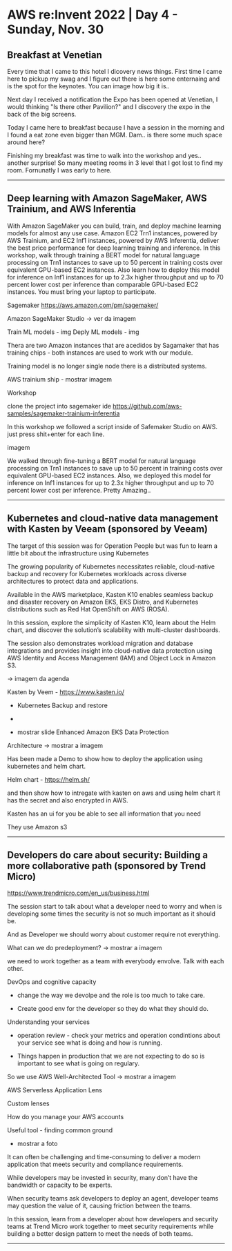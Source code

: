 # AWS re:Invent 2022 | Day 4 - Sunday, Nov. 30


## Breakfast at Venetian

Every time that I came to this hotel I dicovery news things. 
First time I came here to pickup my swag and I figure out there is here some enternaing and is the spot for the keynotes. You can image how big it is.. 

Next day I received a notification the Expo has been opened at Venetian, I would thinking "Is there other Pavilion?" and I discovery the expo in the back of the big screens.

Today I came here to breakfast because I have a session in the morning and I found a eat zone even bigger than MGM.
Dam.. is there some much space around here?


Finishing my breakfast was time to walk into the workshop and yes.. another surprise! So many meeting rooms in 3 level that I got lost to find my room. Fornunatly I was early to here.

----

## Deep learning with Amazon SageMaker, AWS Trainium, and AWS Inferentia

With Amazon SageMaker you can build, train, and deploy machine learning models for almost any use case. Amazon EC2 Trn1 instances, powered by AWS Trainium, and EC2 Inf1 instances, powered by AWS Inferentia, deliver the best price performance for deep learning training and inference. In this workshop, walk through training a BERT model for natural language processing on Trn1 instances to save up to 50 percent in training costs over equivalent GPU-based EC2 instances. Also learn how to deploy this model for inference on Inf1 instances for up to 2.3x higher throughput and up to 70 percent lower cost per inference than comparable GPU-based EC2 instances. You must bring your laptop to participate.

Sagemaker https://aws.amazon.com/pm/sagemaker/


Amazon SageMaker Studio -> ver da imagem


Train ML models - img
Deply ML models - img



Thera are two Amazon instances that are acedidos by Sagamaker
that has training chips - both instances are used to work with our module.

Training model is no longer single node there is a distributed systems.


AWS trainium ship - mostrar imagem


Workshop

clone the project into sagemaker ide
https://github.com/aws-samples/sagemaker-trainium-inferentia


In this workshop we followed a script inside of Safemaker Studio on AWS. just press shit+enter for each line.

imagem

We walked through fine-tuning a BERT model for natural language processing on Trn1 instances to save up to 50 percent in training costs over equivalent GPU-based EC2 instances. Also, we deployed this model for inference on Inf1 instances for up to 2.3x higher throughput and up to 70 percent lower cost per inference. Pretty Amazing.. 



----

## Kubernetes and cloud-native data management with Kasten by Veeam (sponsored by Veeam)

The target of this session was for Operation People but was fun to learn a little bit about the infrastructure using Kubernetes

The growing popularity of Kubernetes necessitates reliable, cloud-native backup and recovery for Kubernetes workloads across diverse architectures to protect data and applications. 

Available in the AWS marketplace, Kasten K10 enables seamless backup and disaster recovery on Amazon EKS, EKS Distro, and Kubernetes distributions such as Red Hat OpenShift on AWS (ROSA).

In this session, explore the simplicity of Kasten K10, learn about the Helm chart, and discover the solution’s scalability with multi-cluster dashboards. 

The session also demonstrates workload migration and database integrations and provides insight into cloud-native data protection using AWS Identity and Access Management (IAM) and Object Lock in Amazon S3. 



-> imagem da agenda


Kasten by Veem - https://www.kasten.io/
- Kubernetes Backup and restore
- 

- mostrar slide Enhanced Amazon EKS Data Protection


Architecture -> mostrar a imagem


Has been made a Demo to show how to deploy the application using kubernetes and helm chart.

Helm chart - https://helm.sh/

and then show how to intregate with kasten on aws and using helm chart it has the secret and also encrypted in AWS.

Kasten has an ui for you be able to see all information that you need 

They use Amazon s3 


----

## Developers do care about security: Building a more collaborative path (sponsored by Trend Micro)

https://www.trendmicro.com/en_us/business.html

The session start to talk about what a developer need to worry and when is developing some times the security is not so much important as it should be.

And as Developer we should worry about customer require not everything.

What can we do predeployment?
-> mostrar a imagem 

we need to work together as a team with everybody envolve. Talk with each other. 


DevOps and cognitive capacity
- change the way we devolpe and the role is too much to take care.

- Create good env for the developer so they do what they should do.


Understanding your services
- operation review - check your metrics and operation condintions about your service see what is doing and how is running.

- Things happen in production that we are not expecting to do so is important to see what is going on regulary.


So we use AWS Well-Architected Tool
-> mostrar a imagem

AWS Serverless Application Lens


Custom lenses


How do you manage your AWS accounts

Useful tool - finding common ground
- mostrar a foto




It can often be challenging and time-consuming to deliver a modern application that meets security and compliance requirements. 

While developers may be invested in security, many don’t have the bandwidth or capacity to be experts. 

When security teams ask developers to deploy an agent, developer teams may question the value of it, causing friction between the teams. 

In this session, learn from a developer about how developers and security teams at Trend Micro work together to meet security requirements while building a better design pattern to meet the needs of both teams. 

----